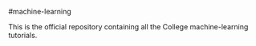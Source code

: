 #machine-learning

This is the official repository containing all the College machine-learning tutorials.
